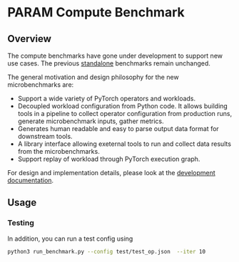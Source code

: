 # PARAM Compute Benchmark

## Overview
The compute benchmarks have gone under development to support new use cases. The previous [standalone](standalone) benchmarks remain unchanged.

The general motivation and design philosophy for the new microbenchmarks are:
* Support a wide variety of PyTorch operators and workloads.
* Decoupled workload configuration from Python code. It allows building tools in a pipeline to collect operator configuration from production runs, generate microbenchmark inputs, gather metrics.
* Generates human readable and easy to parse output data format for downstream tools.
* A library interface allowing exeternal tools to run and collect data results from the microbenchmarks.
* Support replay of workload through PyTorch execution graph.

For design and implementation details, please look at the [development documentation](development.md).

## Usage



### Testing



In addition, you can run a test config using
```bash
python3 run_benchmark.py --config test/test_op.json  --iter 10
```
